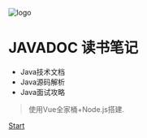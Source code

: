 ![logo](https://docsify.js.org/_media/icon.svg)

# JAVADOC 读书笔记

* Java技术文档
* Java源码解析
* Java面试攻略


> 使用Vue全家桶+Node.js搭建.

[Start](/readme)